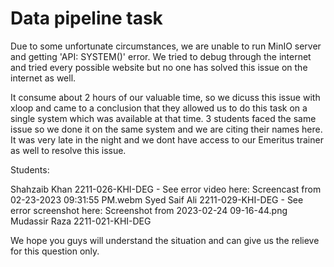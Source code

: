 # Data pipeline task

Due to some unfortunate circumstances, we are unable to run MinIO server and getting 'API: SYSTEM()' error. We tried to debug through the internet and tried every possible website but no one has solved this issue on the internet as well.

It consume about 2 hours of our valuable time, so we dicuss this issue with xloop and came to a conclusion that they allowed us to do this task on a single system which was available at that time. 3 students faced the same issue so we done it on the same system and we are citing their names here. It was very late in the night and we dont have access to our Emeritus trainer as well to resolve this issue.


Students:

Shahzaib Khan 2211-026-KHI-DEG  - See error video here: Screencast from 02-23-2023 09:31:55 PM.webm
Syed Saif Ali 2211-029-KHI-DEG  - See error screenshot here: Screenshot from 2023-02-24 09-16-44.png
Mudassir Raza 2211-021-KHI-DEG

We hope you guys will understand the situation and can give us the relieve for this question only. 

